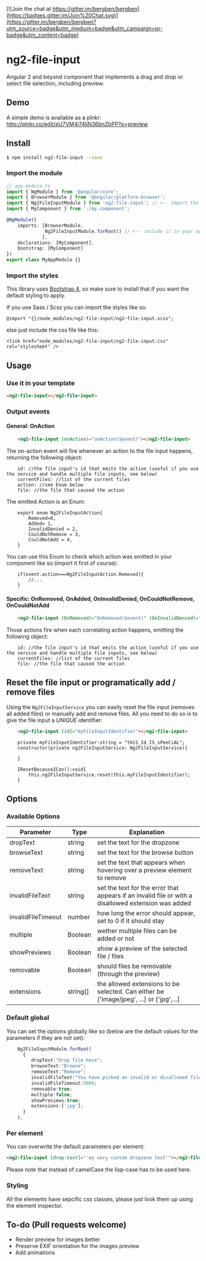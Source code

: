 [![Join the chat at https://gitter.im/bergben/bergben](https://badges.gitter.im/Join%20Chat.svg)](https://gitter.im/bergben/bergben?utm_source=badge&utm_medium=badge&utm_campaign=pr-badge&utm_content=badge)

# ng2-file-input
Angular 2 and beyond component that implements a drag and drop or select file selection, including preview. 

## Demo
A simple demo is available as a plnkr: http://plnkr.co/edit/eU7VM4j74ljN36bnZbPP?p=preview

## Install
```bash
$ npm install ng2-file-input --save
```

### Import the module
```TypeScript
// app.module.ts
import { NgModule } from '@angular/core';
import { BrowserModule } from '@angular/platform-browser';
import { Ng2FileInputModule } from 'ng2-file-input'; // <-- import the module
import { MyComponent } from './my.component';

@NgModule({
    imports: [BrowserModule,
              Ng2FileInputModule.forRoot() // <-- include it in your app module
             ],
    declarations: [MyComponent],  
    bootstrap: [MyComponent]
})
export class MyAppModule {}
```

### Import the styles
This library uses <a href="https://v4-alpha.getbootstrap.com/getting-started/download/#package-managers">Bootstrap 4</a>, so make sure to install that if you want the default styling to apply.

If you use Sass / Scss you can import the styles like so:
```
@import "{}/node_modules/ng2-file-input/ng2-file-input.scss";
```
else just include the css file like this:
``` 
<link href="node_modules/ng2-file-input/ng2-file-input.css" rel="stylesheet" />
```

## Usage

### Use it in your template
```html
<ng2-file-input></ng2-file-input> 
```

### Output events

#### General: OnAction
```html
    <ng2-file-input (onAction)="onAction($event)"></ng2-file-input> 
```
The on-action event will fire whenever an action to the file input happens, returning the following object:
```
    id: //the file input's id that emits the action (useful if you use the service and handle multiple file inputs, see below)
    currentFiles: //list of the current files
    action: //see Enum below
    file: //the file that caused the action
```

The emitted Action is an Enum: 
```
    export enum Ng2FileInputAction{
        Removed=0,
        Added= 1,
        InvalidDenied = 2,
        CouldNotRemove = 3,
        CouldNotAdd = 4,
    }
```

You can use this Enum to check which action was emitted in your component like so (import it first of course):

```
    if(event.action===Ng2FileInputAction.Removed){
        //...
    }
```

#### Specific: OnRemoved, OnAdded, OnInvalidDenied, OnCouldNotRemove, OnCouldNotAdd

```html
    <ng2-file-input (OnRemoved)="OnRemoved($event)" (OnInvalidDenied)="OnInvalidDenied($event)"></ng2-file-input> 
```

Those actions fire when each correlating action happens, emitting the following object: 
```
    id: //the file input's id that emits the action (useful if you use the service and handle multiple file inputs, see below)
    currentFiles: //list of the current files
    file: //the file that caused the action
```

## Reset the file input or programatically add / remove files

Using the `Ng2FileInputService` you can easily reset the file input (removes all added files) or manually add and remove files. All you need to do so is to give the file input a *UNIQUE* identifier:

```html
    <ng2-file-input [id]="myFileInputIdentifier"></ng2-file-input> 
```

```
    private myFileInputIdentifier:string = "tHiS_Id_IS_sPeeCiAL";
    constructor(private ng2FileInputService: Ng2FileInputService){

    }

    IResetBecauseICan():void{
        this.ng2FileInputService.reset(this.myFileInputIdentifier);
    }
```

## Options
### Available Options
|Parameter   	| Type | Explanation | 
|---	       |---	  |---	|
| dropText   	    | string 	| set the text for the dropzone |
| browseText | string | set the text for the browse button |
| removeText | string 	| set the text that appears when hovering over a preview element to remove |
| invalidFileText | string 	| set the text for the error that appears if an invalid file or with a disallowed extension was added |
| invalidFileTimeout | number | how long the error should appear, set to 0 if it should stay |
| multiple      | Boolean | wether multiple files can be added or not |
| showPreviews      | Boolean | show a preview of the selected file / files |
| removable  | Boolean | should files be removable (through the preview) |
| extensions | string[] | the allowed extensions to be selected. Can either be ['image/jpeg', ...] or ['jpg',...]|.

### Default global
You can set the options globally like so (below are the default values for the parameters if they are not set): 
```TypeScript
    Ng2FileInputModule.forRoot(
      {
         dropText:"Drop file here";
         browseText:"Browse";
         removeText:"Remove";
         invalidFileText:"You have picked an invalid or disallowed file."
         invalidFileTimeout:8000;
         removable:true;
         multiple:false;
         showPreviews:true;
         extensions:['jpg'];
      }
    ),
```

### Per element
You can overwrite the default parameters per element: 
```html
<ng2-file-input [drop-text]="'my very custom dropzone text'"></ng2-file-input> 
```
Please note that instead of camelCase the lisp-case has to be used here.

### Styling
All the elements have sepcific css classes, please just look them up using the element inspector.


## To-do (Pull requests welcome)
 - Render preview for images better 
 - Preserve EXIF orientation for the images preview
 - Add animations
